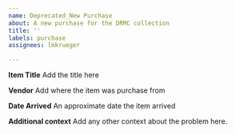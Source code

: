 ```yaml
---
name: Deprecated_New Purchase
about: A new purchase for the DRMC collection
title: ''
labels: purchase
assignees: lmkrueger

---
```


**Item Title**
Add the title here

**Vendor**
Add where the item was purchase from

**Date Arrived**
An approximate date the item arrived

**Additional context**
Add any other context about the problem here.
